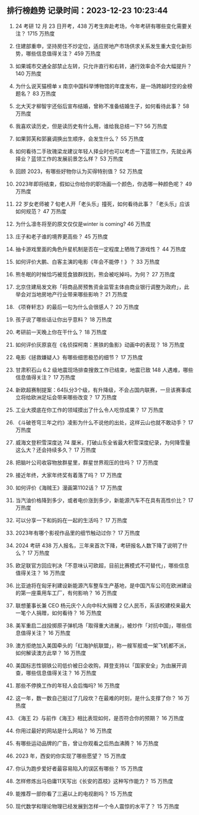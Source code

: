 
## 排行榜趋势 记录时间：2023-12-23 10:23:44
  
  1. 24 考研 12 月 23 日开考，438 万考生奔赴考场，今年考研有哪些变化需要关注？ 1715 万热度
    
  2. 住建部重申，坚持房住不炒定位，适应房地产市场供求关系发生重大变化新形势，哪些信息值得关注？ 459 万热度
    
  3. 如果城市交通全部禁止左转，只允许直行和右转，通行效率会不会大幅提升？ 140 万热度
    
  4. 为什么说天猫榜单 x 南京中国科举博物馆的年度发布，是一场跨越时空的金榜题名？ 83 万热度
    
  5. 北大天才柳智宇还俗后宣布结婚，曾称不准备结婚生子，如何看待此事？ 58 万热度
    
  6. 我喜欢读历史，但是读历史有什么用，谁给我总结一下? 56 万热度
    
  7. 如果郭芙和郭襄调换出生顺序，会发生什么？ 55 万热度
    
  8. 如何看待二手玫瑰梁龙建议年轻人择业时也可以考虑一下蓝领工作，先就业再择业？蓝领工作的发展前景怎么样？ 53 万热度
    
  9. 回顾 2023，有哪些好物你认为买得特别值？ 52 万热度
    
  10. 2023年即将结束，假如让你给你的职场画一个颜色，你选哪一种颜色呢？ 49 万热度
    
  11. 22 岁女老师被 7 旬老人开「老头乐」撞死，如何看待此事？「老头乐」应该如何规范？ 47 万热度
    
  12. 为什么凛冬将至的原文仅仅是winter is coming? 46 万热度
    
  13. 庄子和老子谁的境界更高些？ 45 万热度
    
  14. 抽卡游戏里面的角色升星机制是否在一定程度上牺牲了游戏性？ 44 万热度
    
  15. 如何评价大鹏、白客主演的电影《年会不能停！》？ 33 万热度
    
  16. 熊冬眠的时候恰巧被觅食狼群找到，熊会被吃掉吗，为何？ 27 万热度
    
  17. 北京住建局发文称「将商品房预售资金监管主体由商业银行调整为政府」，此举会对当地房地产行业带来哪些影响？ 21 万热度
    
  18. 《项脊轩志》的最后一句为什么会很感人？ 20 万热度
    
  19. 孩子说了哪些话让你出乎意料？ 18 万热度
    
  20. 考研前一天晚上你在干什么？ 18 万热度
    
  21. 如何评价灰原哀在《名侦探柯南：黑铁的鱼影》动画中的表现？ 18 万热度
    
  22. 电影《拯救嫌疑人》有哪些细思极恐的细节？ 17 万热度
    
  23. 甘肃积石山 6.2 级地震现场排查搜救工作已结束，地震已致 148 人遇难，哪些信息值得关注？ 17 万热度
    
  24. 新欧超赛制提案：64队分3个级，有升降级，不会占国内联赛，一旦该赛事成立将给欧洲足坛会带来哪些改变？ 17 万热度
    
  25. 工业大摸底在你工作的领域摸出了什么令人吃惊成果？ 17 万热度
    
  26. 《斗破苍穹三年之约》凌影为什么不说他的出处，这样云山也就不敢动手？ 17 万热度
    
  27. 威海文登积雪深度达 74 厘米，打破山东全省最大积雪深度纪录，为何降雪量这么大？还会持续多久？ 17 万热度
    
  28. 把脑叶公司收容物放群星里，群星世界观压的住吗？ 17 万热度
    
  29. 接近年终，大家年终奖有着落了吗？ 17 万热度
    
  30. 如何评价《海贼王》漫画第1102话？ 17 万热度
    
  31. 当汽油价格降到多少，或者电价涨到多少，新能源汽车不在具有高性价比？ 17 万热度
    
  32. 可以分享一下和妈妈在一起的生活吗？ 17 万热度
    
  33. 2023年有哪个影视作品里的细节触动过你？ 17 万热度
    
  34. 2024 考研 438 万人报名，三年来首次下降，考研报名人数下降了说明了什么？ 17 万热度
    
  35. 欧足联官方回应判决「不意味认可欧超，目前比赛模式不可替代」，哪些信息值得关注？ 16 万热度
    
  36. 比亚迪将在匈牙利建设新能源汽车整车生产基地，是中国汽车公司在欧洲建设的第一座乘用车工厂，有何影响？ 16 万热度
    
  37. 联想董事长兼 CEO 杨元庆个人向中科大捐赠 2 亿人民币，系该校建校来最大一笔个人捐赠，如何看待？ 16 万热度
    
  38. 美军重启二战投掷原子弹机场「取得重大进展」，被炒作「对抗中国」，哪些信息值得关注？ 16 万热度
    
  39. 澳方拒绝加入美国牵头的「红海护航联盟」，称一艘军舰或一架飞机都不派，如何解读澳方此举？ 16 万热度
    
  40. 美国标志性钢铁公司低价被日企收购，拜登支持以「国家安全」为由展开调查，哪些信息值得关注？ 16 万热度
    
  41. 那些不停换工作的年轻人会后悔吗? 16 万热度
    
  42. 这一年，数一数自己挺过了几段坎？在最难的时刻，是什么支撑了你？ 16 万热度
    
  43. 《海王 2》与前作《海王》相比表现如何，是否符合你的预期？ 16 万热度
    
  44. 你用过最好的网站是什么网站？ 16 万热度
    
  45. 有哪些运动品牌的广告，曾让你观看之后热血沸腾？ 16 万热度
    
  46. 2023 年，西安的你实现了哪些愿望？ 15 万热度
    
  47. 你认为跑步爱好者最容易陷入的误区有哪些？ 15 万热度
    
  48. 怎样修炼出马伯庸11天写出《长安的荔枝》这种写作能力？ 15 万热度
    
  49. 能推荐一部你看了三遍以上的电视剧吗？ 15 万热度
    
  50. 现代数学和理论物理已经发展到怎样一个令人震惊的水平了？ 15 万热度
    